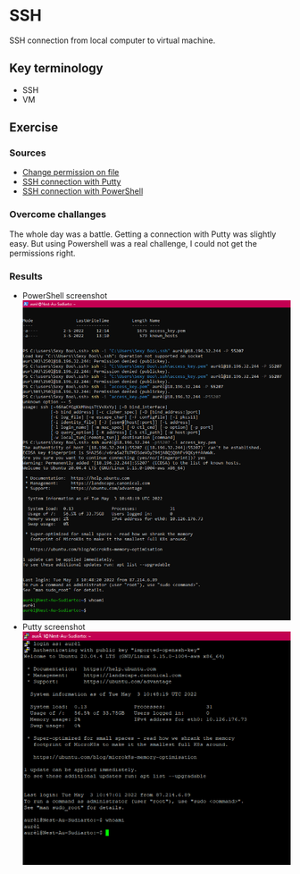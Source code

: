 # SSH
SSH connection from local computer to virtual machine. 

## Key terminology
- SSH
- VM

## Exercise
### Sources
- [Change permission on file](https://v2cloud.com/tutorials/how-to-change-folder-permissions-on-windows)
- [SSH connection with Putty](https://www.puttygen.com/convert-pem-to-ppk)
- [SSH connection with PowerShell](https://lazyadmin.nl/powershell/powershell-ssh/)

### Overcome challanges
The whole day was a battle. Getting a connection with Putty was slightly easy. But using Powershell was a real challenge, I could not get the permissions right. 

### Results
- PowerShell screenshot
![screenshot of powershell](../00_includes/powerShellProof.png)
- Putty screenshot
![screenshot of putty](../00_includes/puttyProof.png)

